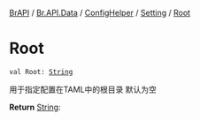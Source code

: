 [BrAPI](../../../index.md) / [Br.API.Data](../../index.md) / [ConfigHelper](../index.md) / [Setting](index.md) / [Root](./-root.md)

# Root

`val Root: `[`String`](https://kotlinlang.org/api/latest/jvm/stdlib/kotlin/-string/index.html)

用于指定配置在TAML中的根目录 默认为空

**Return**
[String](https://kotlinlang.org/api/latest/jvm/stdlib/kotlin/-string/index.html):

